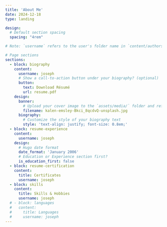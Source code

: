```yaml
---
title: 'About Me'
date: 2024-12-18
type: landing

design:
  # Default section spacing
  spacing: "4rem"

# Note: `username` refers to the user's folder name in `content/authors/`

# Page sections
sections:
  - block: biography
    content:
      username: joseph
      # Show a call-to-action button under your biography? (optional)
      button:
        text: Download Résumé
        url: resume.pdf
    design:
      banner:
        # Upload your cover image to the `assets/media/` folder and reference it here
        filename: kalen-emsley-Bkci_8qcdvQ-unsplash.jpg
      biography:
        # Customize the style of your biography text
        style: 'text-align: justify; font-size: 0.8em;'
  - block: resume-experience
    content:
      username: joseph
    design:
      # Hugo date format
      date_format: 'January 2006'
      # Education or Experience section first?
      is_education_first: false
  - block: resume-certification
    content:
      title: Certificates
      username: joseph
  - block: skills
    content:
      title: Skills & Hobbies
      username: joseph
  # - block: languages
  #   content:
  #     title: Languages
  #     username: joseph
---
```


